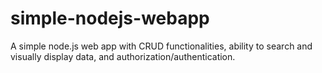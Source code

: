 # simple-nodejs-webapp
A simple node.js web app with CRUD functionalities, ability to search and visually display data, and authorization/authentication.
